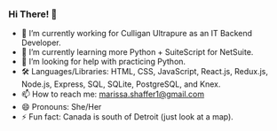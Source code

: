 ### Hi There! 👋

- 🔭 I’m currently working for Culligan Ultrapure as an IT Backend Developer.
- 🌱 I’m currently learning more Python + SuiteScript for NetSuite.
- 🤔 I’m looking for help with practicing Python.
- 🛠 Languages/Libraries: HTML, CSS, JavaScript, React.js, Redux.js, Node.js, Express, SQL, SQLite, PostgreSQL, and Knex. 
- 📫 How to reach me: marissa.shaffer1@gmail.com
- 😄 Pronouns: She/Her
- ⚡ Fun fact: Canada is south of Detroit (just look at a map).

